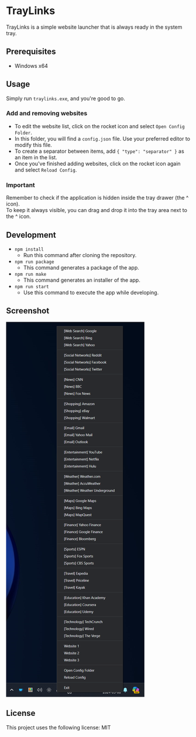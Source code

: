 # TrayLinks

TrayLinks is a simple website launcher that is always ready in the system tray.

## Prerequisites

- Windows x64

## Usage

Simply run `traylinks.exe`, and you're good to go.

### Add and removing websites

- To edit the website list, click on the rocket icon and select `Open Config Folder`.<br>
- In this folder, you will find a `config.json` file. Use your preferred editor to modify this file.<br>
- To create a separator between items, add `{ "type": "separator" }` as an item in the list.<br>
- Once you've finished adding websites, click on the rocket icon again and select `Reload Config`.

### Important

Remember to check if the application is hidden inside the tray drawer (the ^ icon).<br>
To keep it always visible, you can drag and drop it into the tray area next to the ^ icon.

## Development

- `npm install`
  - Run this command after cloning the repository.
- `npm run package`
  - This command generates a package of the app.
- `npm run make`
  - This command generates an installer of the app.
- `npm run start`
  - Use this command to execute the app while developing.

## Screenshot

![Screenshot of the app](screenshot.png)

## License

This project uses the following license: MIT
